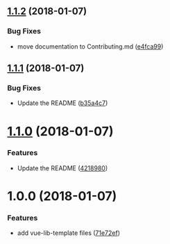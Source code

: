 <a name="1.1.2"></a>
## [1.1.2](https://github.com/julon/vue-cli-template-library/compare/b35a4c70d94d8775410c5d7494feba75c95f901b...v1.1.2) (2018-01-07)


### Bug Fixes

* move documentation to Contributing.md ([e4fca99](https://github.com/julon/vue-cli-template-library/commit/e4fca99))

<a name="1.1.1"></a>
## [1.1.1](https://github.com/julon/vue-cli-template-library/compare/42189801ce39fe4ff74ab05c1ccc9ff257996ce7...v1.1.1) (2018-01-07)


### Bug Fixes

* Update the README ([b35a4c7](https://github.com/julon/vue-cli-template-library/commit/b35a4c7))

<a name="1.1.0"></a>
# [1.1.0](https://github.com/julon/vue-cli-template-library/compare/572e2ff82c6e7b9a41582cf3fbef971bd47e89a2...v1.1.0) (2018-01-07)


### Features

* Update the README ([4218980](https://github.com/julon/vue-cli-template-library/commit/4218980))

<a name="1.0.0"></a>
# 1.0.0 (2018-01-07)


### Features

* add vue-lib-template files ([71e72ef](https://github.com/julon/vue-lib-template/commit/71e72ef))
